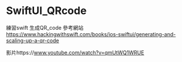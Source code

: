 # SwiftUI_QRcode
練習swift 生成QR_code
參考網站 https://www.hackingwithswift.com/books/ios-swiftui/generating-and-scaling-up-a-qr-code

影片https://www.youtube.com/watch?v=qmUtWQ1WRUE
